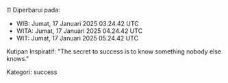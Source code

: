⏰ Diperbarui pada:
- WIB: Jumat, 17 Januari 2025 03.24.42 UTC
- WITA: Jumat, 17 Januari 2025 04.24.42 UTC
- WIT: Jumat, 17 Januari 2025 05.24.42 UTC

Kutipan Inspiratif:
"The secret to success is to know something nobody else knows."


Kategori: success

